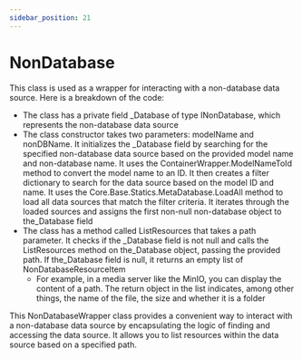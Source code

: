 ```yaml
---
sidebar_position: 21
---
```

# NonDatabase

This class is used as a wrapper for interacting with a non-database data source.
Here is a breakdown of the code:

- The class has a private field _Database of type INonDatabase, which represents the non-database data source
- The class constructor takes two parameters: modelName and nonDBName. It initializes the _Database field by searching for the specified non-database data source based on the provided model name and non-database name. It uses the ContainerWrapper.ModelNameToId method to convert the model name to an ID. It then creates a filter dictionary to search for the data source based on the model ID and name. It uses the Core.Base.Statics.MetaDatabase.LoadAll method to load all data sources that match the filter criteria. It iterates through the loaded sources and assigns the first non-null non-database object to the_Database field
- The class has a method called ListResources that takes a path parameter. It checks if the _Database field is not null and calls the ListResources method on the_Database object, passing the provided path. If the_Database field is null, it returns an empty list of NonDatabaseResourceItem
  - For example, in a media server like the MinIO, you can display the content of a path. The return object in the list indicates, among other things, the name of the file, the size and whether it is a folder

This NonDatabaseWrapper class provides a convenient way to interact with a non-database data source by encapsulating the logic of finding and accessing the data source. It allows you to list resources within the data source based on a specified path.
